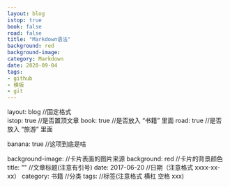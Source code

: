```yaml
---
layout: blog
istop: true
book: false              
road: false            
title: "Markdown语法"
background: red
background-image: 
category: Markdown
date: 2020-09-04
tags:
- github
- 模板
- git
---
```




layout: blog            //固定格式   
istop: true             //是否置顶文章
book: true              //是否放入 “书籍” 里面
road: true              //是否放入 “旅游” 里面

banana: true            //这项到底是啥

background-image:       //卡片表面的图片来源
background: red         //卡片的背景颜色
title:  ""              //文章标题(注意有引号)
date:   2017-06-20      //日期（注意格式 xxxx-xx-xx）
category: 书籍           //分类
tags:                   //标签(注意格式 横杠 空格 xxx)
